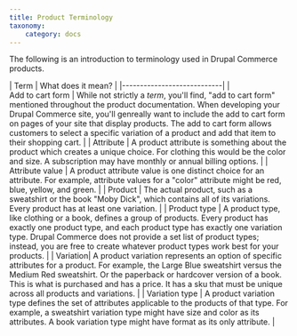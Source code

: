 ```yaml
---
title: Product Terminology
taxonomy:
    category: docs
---
```


The following is an introduction to terminology used in Drupal Commerce products.

| Term  | What does it mean? |
|----------------------------|
| <nobr>Add to cart form</nobr> | While not strictly a *term*, you'll find, "add to cart form" mentioned throughout the product documentation. When developing your Drupal Commerce site, you'll genreally want to include the add to cart form on pages of your site that display products. The add to cart form allows customers to select a specific variation of a product and add that item to their shopping cart. |
| Attribute | A product attribute is something about the product which creates a unique choice. For clothing this would be the color and size. A subscription may have monthly or annual billing options. |
| Attribute value | A product attribute value is one distinct choice for an attribute. For example, attribute values for a "color" attribute might be red, blue, yellow, and green. |
| Product | The actual product, such as a sweatshirt or the book "Moby Dick", which contains all of its variations. Every product has at least one variation. |
| Product type | A product type, like clothing or a book, defines a group of products. Every product has exactly one product type, and each product type has exactly one variation type. Drupal Commerce does not provide a set list of product types; instead, you are free to create whatever product types work best for your products. |
| Variation| A product variation represents an option of specific attributes for a product. For example, the Large Blue sweatshirt versus the Medium Red sweatshirt. Or the paperback or hardcover version of a book. This is what is purchased and has a price. It has a sku that must be unique across all products and variations. |
| Variation type | A product variation type defines the set of attributes applicable to the products of that type. For example, a sweatshirt variation type might have size and color as its attributes. A book variation type might have format as its only attribute. |
